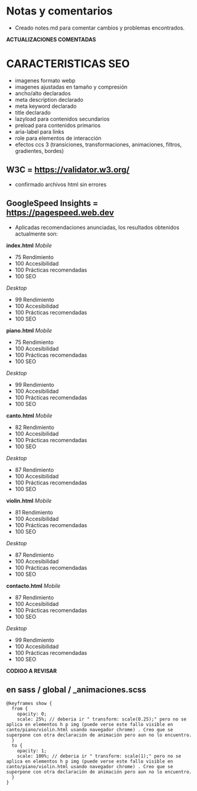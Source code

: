 # Notas y comentarios 

- Creado notes.md para comentar cambios y problemas encontrados.


**ACTUALIZACIONES COMENTADAS**

# CARACTERISTICAS SEO ##
- imagenes formato webp
- imagenes ajustadas en tamaño y compresión
- ancho/alto declarados
- meta description declarado
- meta keyword declarado
- title declarado
- lazyload para contenidos secundarios
- preload para contenidos primarios
- aria-label para links
- role para elementos de interacción
- efectos ccs 3 (transiciones, transformaciones, animaciones, filtros, gradientes, bordes)

## W3C =  https://validator.w3.org/  ##
- confirmado archivos html sin errores


## GoogleSpeed Insights = https://pagespeed.web.dev  ##
- Aplicadas recomendaciones anunciadas, los resultados obtenidos actualmente son:

**index.html**
*Mobile*
- 75 Rendimiento 
- 100 Accesibilidad  
- 100 Prácticas recomendadas  
- 100 SEO  

*Desktop*
- 99 Rendimiento 
- 100 Accesibilidad  
- 100 Prácticas recomendadas  
- 100 SEO


**piano.html**
*Mobile*
- 75 Rendimiento 
- 100 Accesibilidad  
- 100 Prácticas recomendadas  
- 100 SEO  

*Desktop*
- 99 Rendimiento 
- 100 Accesibilidad  
- 100 Prácticas recomendadas  
- 100 SEO

**canto.html**
*Mobile*
- 82 Rendimiento 
- 100 Accesibilidad  
- 100 Prácticas recomendadas  
- 100 SEO  

*Desktop*
- 87 Rendimiento 
- 100 Accesibilidad  
- 100 Prácticas recomendadas  
- 100 SEO

**violin.html**
*Mobile*
- 81 Rendimiento 
- 100 Accesibilidad  
- 100 Prácticas recomendadas  
- 100 SEO  

*Desktop*
- 87 Rendimiento 
- 100 Accesibilidad  
- 100 Prácticas recomendadas  
- 100 SEO   

**contacto.html**
*Mobile*
- 87 Rendimiento 
- 100 Accesibilidad  
- 100 Prácticas recomendadas  
- 100 SEO  

*Desktop*
- 99 Rendimiento 
- 100 Accesibilidad  
- 100 Prácticas recomendadas  
- 100 SEO   




**CODIGO A REVISAR**

## en sass / global / _animaciones.scss ##

```
@keyframes show {
  from {
    opacity: 0;
    scale: 25%; // deberia ir " transform: scale(0.25);" pero no se aplica en elementos h p img (puede verse este fallo visible en canto/piano/violin.html usando navegador chrome) . Creo que se superpone con otra declaración de animación pero aun no lo encuentro.
  }
  to {
    opacity: 1;
    scale: 100%; // deberia ir " transform: scale(1);" pero no se aplica en elementos h p img (puede verse este fallo visible en canto/piano/violin.html usando navegador chrome) . Creo que se superpone con otra declaración de animación pero aun no lo encuentro.
  }
} 
```




